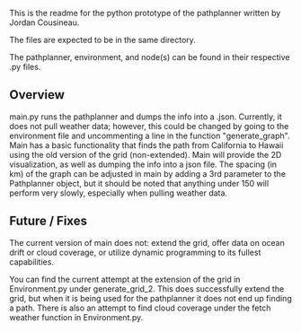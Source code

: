 This is the readme for the python prototype of the pathplanner written by Jordan Cousineau.

The files are expected to be in the same directory.

The pathplanner, environment, and node(s) can be found in their respective .py files.

Overview 
--------
main.py runs the pathplanner and dumps the info into a .json. Currently, it does not pull weather data; however, this could be changed by going to the environment file and uncommenting a line in the function "generate_graph". Main has a basic functionality that finds the path from California to Hawaii using the old version of the grid (non-extended). Main will provide the 2D visualization, as well as dumping the info into a json file. The spacing (in km) of the graph can be adjusted in main by adding a 3rd parameter to the Pathplanner object, but it should be noted that anything under 150 will perform very slowly, especially when pulling weather data.

Future / Fixes
--------------
The current version of main does not: extend the grid, offer data on ocean drift or cloud coverage, or utilize dynamic programming to its fullest capabilities. 

You can find the current attempt at the extension of the grid in Environment.py under generate_grid_2. This does successfully extend the grid, but when it is being used for the pathplanner it does not end up finding a path. There is also an attempt to find cloud coverage under the fetch weather function in Environment.py.

